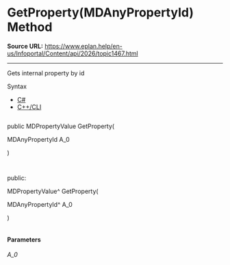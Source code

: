 # GetProperty(MDAnyPropertyId) Method

**Source URL:** https://www.eplan.help/en-us/Infoportal/Content/api/2026/topic1467.html

---

Gets internal property by id

Syntax

- [C#](#i-syntax-CS)
- [C++/CLI](#i-syntax-CPP2005)

```
```
public MDPropertyValue GetProperty( 

   MDAnyPropertyId A_0

)
```
```

```
```
public:

MDPropertyValue^ GetProperty( 

   MDAnyPropertyId^ A_0

)
```
```

#### Parameters

*A\_0*
